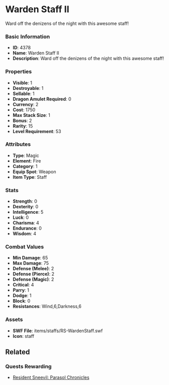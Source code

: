 # Warden Staff II

Ward off the denizens of the night with this awesome staff!

### Basic Information

- **ID**: 4378
- **Name**: Warden Staff II
- **Description**: Ward off the denizens of the night with this awesome staff!

### Properties

- **Visible**: 1
- **Destroyable**: 1
- **Sellable**: 1
- **Dragon Amulet Required**: 0
- **Currency**: 2
- **Cost**: 1750
- **Max Stack Size**: 1
- **Bonus**: 2
- **Rarity**: 15
- **Level Requirement**: 53

### Attributes

- **Type**: Magic
- **Element**: Fire
- **Category**: 1
- **Equip Spot**: Weapon
- **Item Type**: Staff

### Stats

- **Strength**: 0
- **Dexterity**: 0
- **Intelligence**: 5
- **Luck**: 0
- **Charisma**: 4
- **Endurance**: 0
- **Wisdom**: 4

### Combat Values

- **Min Damage**: 65
- **Max Damage**: 75
- **Defense (Melee)**: 2
- **Defense (Pierce)**: 2
- **Defense (Magic)**: 2
- **Critical**: 4
- **Parry**: 1
- **Dodge**: 1
- **Block**: 0
- **Resistances**: Wind,6,Darkness,6

### Assets

- **SWF File**: items/staffs/RS-WardenStaff.swf
- **Icon**: staff

## Related

### Quests Rewarding

- [Resident Sneevil: Parasol Chronicles](../quests/670-resident-sneevil-parasol-chronicles.md)

